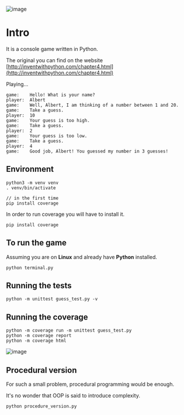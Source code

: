 ![image](https://user-images.githubusercontent.com/1257048/205497361-7eed175c-5323-46ef-9c38-34c2733f3da5.png)

# Intro

It is a console game written in Python.

The original you can find on the website 
[http://inventwithpython.com/chapter4.html](http://inventwithpython.com/chapter4.html)

Playing...

    game:    Hello! What is your name?
    player:  Albert
    game:    Well, Albert, I am thinking of a number between 1 and 20.
    game:    Take a guess.
    player:  10
    game:    Your guess is too high.
    game:    Take a guess.
    player:  2
    game:    Your guess is too low.
    game:    Take a guess.
    player:  4
    game:    Good job, Albert! You guessed my number in 3 guesses!


## Environment

    python3 -m venv venv
    . venv/bin/activate

    // in the first time
    pip install coverage

In order to run coverage you will have to install it.

    pip install coverage


## To run the game

Assuming you are on __Linux__ and already have __Python__ installed.

    python terminal.py


## Running the tests

    python -m unittest guess_test.py -v


## Running the coverage

    python -m coverage run -m unittest guess_test.py
    python -m coverage report
    python -m coverage html

![image](https://user-images.githubusercontent.com/1257048/205499604-97610a79-1e4a-4475-8cf0-a6c25aea4a4c.png)



## Procedural version

For such a small problem, procedural programming would be enough.

It's no wonder that OOP is said to introduce complexity.

    python procedure_version.py
